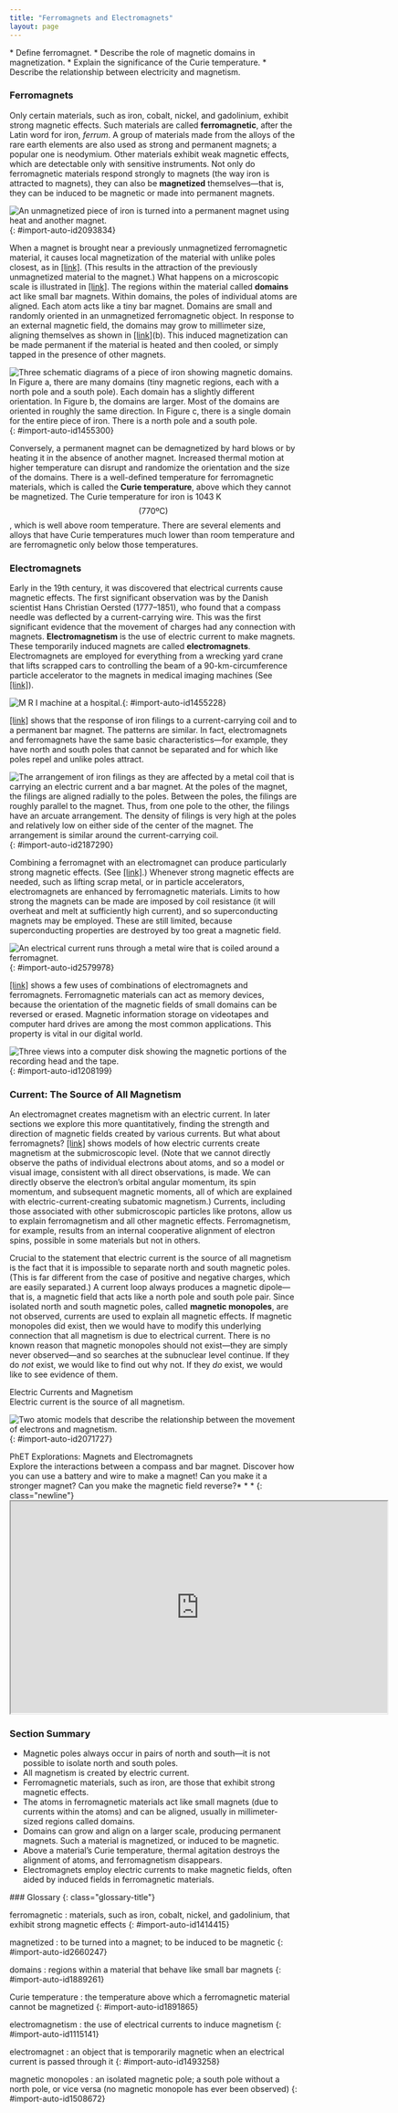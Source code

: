 ```yaml
---
title: "Ferromagnets and Electromagnets"
layout: page
---
```


<div class="abstract" markdown="1">
* Define ferromagnet.
* Describe the role of magnetic domains in magnetization.
* Explain the significance of the Curie temperature.
* Describe the relationship between electricity and magnetism.
</div>

### Ferromagnets

Only certain materials, such as iron, cobalt, nickel, and gadolinium, exhibit strong magnetic effects. Such materials are called **ferromagnetic**, after the Latin word for iron, *ferrum*. A group of materials made from the alloys of the rare earth elements are also used as strong and permanent magnets; a popular one is neodymium. Other materials exhibit weak magnetic effects, which are detectable only with sensitive instruments. Not only do ferromagnetic materials respond strongly to magnets (the way iron is attracted to magnets), they can also be **magnetized** themselves—that is, they can be induced to be magnetic or made into permanent magnets.

![An unmagnetized piece of iron is turned into a permanent magnet using heat and another magnet.](../resources/Figure_23_02_01a.jpg "An unmagnetized piece of iron is placed between two magnets, heated, and then cooled, or simply tapped when cold. The iron becomes a permanent magnet with the poles aligned as shown: its south pole is adjacent to the north pole of the original magnet, and its north pole is adjacent to the south pole of the original magnet. Note that there are attractive forces between the magnets."){: #import-auto-id2093834}

When a magnet is brought near a previously unmagnetized ferromagnetic material, it causes local magnetization of the material with unlike poles closest, as in [\[link\]](#import-auto-id2093834). (This results in the attraction of the previously unmagnetized material to the magnet.) What happens on a microscopic scale is illustrated in [\[link\]](#import-auto-id1455300). The regions within the material called **domains** act like small bar magnets. Within domains, the poles of individual atoms are aligned. Each atom acts like a tiny bar magnet. Domains are small and randomly oriented in an unmagnetized ferromagnetic object. In response to an external magnetic field, the domains may grow to millimeter size, aligning themselves as shown in [\[link\]](#import-auto-id1455300)(b). This induced magnetization can be made permanent if the material is heated and then cooled, or simply tapped in the presence of other magnets.

 ![Three schematic diagrams of a piece of iron showing magnetic domains. In Figure a, there are many domains (tiny magnetic regions, each with a north pole and a south pole). Each domain has a slightly different orientation. In Figure b, the domains are larger. Most of the domains are oriented in roughly the same direction. In Figure c, there is a single domain for the entire piece of iron. There is a north pole and a south pole.](../resources/Figure_23_02_02a.jpg "(a) An unmagnetized piece of iron (or other ferromagnetic material) has randomly oriented domains. (b) When magnetized by an external field, the domains show greater alignment, and some grow at the expense of others. Individual atoms are aligned within domains; each atom acts like a tiny bar magnet."){: #import-auto-id1455300}

Conversely, a permanent magnet can be demagnetized by hard blows or by heating it in the absence of another magnet. Increased thermal motion at higher temperature can disrupt and randomize the orientation and the size of the domains. There is a well-defined temperature for ferromagnetic materials, which is called the **Curie temperature**, above which they cannot be magnetized. The Curie temperature for iron is 1043 K  $$\left(770 \text{ºC}\right) $$ ,
 which is well above room temperature. There are several elements and alloys that have Curie temperatures much lower than room temperature and are ferromagnetic only below those temperatures.

### Electromagnets

Early in the 19th century, it was discovered that electrical currents cause magnetic effects. The first significant observation was by the Danish scientist Hans Christian Oersted (1777–1851), who found that a compass needle was deflected by a current-carrying wire. This was the first significant evidence that the movement of charges had any connection with magnets. **Electromagnetism** is the use of electric current to make magnets. These temporarily induced magnets are called **electromagnets**. Electromagnets are employed for everything from a wrecking yard crane that lifts scrapped cars to controlling the beam of a 90-km-circumference particle accelerator to the magnets in medical imaging machines (See [\[link\]](#import-auto-id1455228)).

![M R I machine at a hospital.](../resources/Figure_23_02_03a.jpg "Instrument for magnetic resonance imaging (MRI). The device uses a superconducting cylindrical coil for the main magnetic field. The patient goes into this &#x201C;tunnel&#x201D; on the gurney. (credit: Bill McChesney, Flickr)"){: #import-auto-id1455228}

[\[link\]](#import-auto-id2187290) shows that the response of iron filings to a current-carrying coil and to a permanent bar magnet. The patterns are similar. In fact, electromagnets and ferromagnets have the same basic characteristics—for example, they have north and south poles that cannot be separated and for which like poles repel and unlike poles attract.

 ![The arrangement of iron filings as they are affected by a metal coil that is carrying an electric current and a bar magnet. At the poles of the magnet, the filings are aligned radially to the poles. Between the poles, the filings are roughly parallel to the magnet. Thus, from one pole to the other, the filings have an arcuate arrangement. The density of filings is very high at the poles and relatively low on either side of the center of the magnet. The arrangement is similar around the current-carrying coil.](../resources/Figure_23_02_04a1.jpg "Iron filings near (a) a current-carrying coil and (b) a magnet act like tiny compass needles, showing the shape of their fields. Their response to a current-carrying coil and a permanent magnet is seen to be very similar, especially near the ends of the coil and the magnet."){: #import-auto-id2187290}

Combining a ferromagnet with an electromagnet can produce particularly strong magnetic effects. (See [\[link\]](#import-auto-id2579978).) Whenever strong magnetic effects are needed, such as lifting scrap metal, or in particle accelerators, electromagnets are enhanced by ferromagnetic materials. Limits to how strong the magnets can be made are imposed by coil resistance (it will overheat and melt at sufficiently high current), and so superconducting magnets may be employed. These are still limited, because superconducting properties are destroyed by too great a magnetic field.

 ![An electrical current runs through a metal wire that is coiled around a ferromagnet.](../resources/Figure_23_02_05a.jpg "An electromagnet with a ferromagnetic core can produce very strong magnetic effects. Alignment of domains in the core produces a magnet, the poles of which are aligned with the electromagnet."){: #import-auto-id2579978}

[\[link\]](#import-auto-id1208199) shows a few uses of combinations of electromagnets and ferromagnets. Ferromagnetic materials can act as memory devices, because the orientation of the magnetic fields of small domains can be reversed or erased. Magnetic information storage on videotapes and computer hard drives are among the most common applications. This property is vital in our digital world.

![Three views into a computer disk showing the magnetic portions of the recording head and the tape.](../resources/Figure_23_02_06a.jpg "An electromagnet induces regions of permanent magnetism on a floppy disk coated with a ferromagnetic material. The information stored here is digital (a region is either magnetic or not); in other applications, it can be analog (with a varying strength), such as on audiotapes."){: #import-auto-id1208199}

### Current: The Source of All Magnetism

An electromagnet creates magnetism with an electric current. In later sections we explore this more quantitatively, finding the strength and direction of magnetic fields created by various currents. But what about ferromagnets? [\[link\]](#import-auto-id2071727) shows models of how electric currents create magnetism at the submicroscopic level. (Note that we cannot directly observe the paths of individual electrons about atoms, and so a model or visual image, consistent with all direct observations, is made. We can directly observe the electron’s orbital angular momentum, its spin momentum, and subsequent magnetic moments, all of which are explained with electric-current-creating subatomic magnetism.) Currents, including those associated with other submicroscopic particles like protons, allow us to explain ferromagnetism and all other magnetic effects. Ferromagnetism, for example, results from an internal cooperative alignment of electron spins, possible in some materials but not in others.

Crucial to the statement that electric current is the source of all magnetism is the fact that it is impossible to separate north and south magnetic poles. (This is far different from the case of positive and negative charges, which are easily separated.) A current loop always produces a magnetic dipole—that is, a magnetic field that acts like a north pole and south pole pair. Since isolated north and south magnetic poles, called **magnetic monopoles**, are not observed, currents are used to explain all magnetic effects. If magnetic monopoles did exist, then we would have to modify this underlying connection that all magnetism is due to electrical current. There is no known reason that magnetic monopoles should not exist—they are simply never observed—and so searches at the subnuclear level continue. If they do *not* exist, we would like to find out why not. If they *do* exist, we would like to see evidence of them.

<div class="note" data-has-label="true" data-label="" markdown="1">
<div class="title">
Electric Currents and Magnetism
</div>
Electric current is the source of all magnetism.

</div>

 ![Two atomic models that describe the relationship between the movement of electrons and magnetism.](../resources/Figure_23_02_07a.jpg "(a) In the planetary model of the atom, an electron orbits a nucleus, forming a closed-current loop and producing a magnetic field with a north pole and a south pole. (b) Electrons have spin and can be crudely pictured as rotating charge, forming a current that produces a magnetic field with a north pole and a south pole. Neither the planetary model nor the image of a spinning electron is completely consistent with modern physics. However, they do provide a useful way of understanding phenomena. "){: #import-auto-id2071727}

<div class="note" data-has-label="true" class="interactive" data-label="" markdown="1">
<div class="title">
PhET Explorations: Magnets and Electromagnets
</div>
Explore the interactions between a compass and bar magnet. Discover how you can use a battery and wire to make a magnet! Can you make it a stronger magnet? Can you make the magnetic field reverse?* * *
{: class="newline"}

<div class="media" id="eip-idm356229472" data-alt="magnets and electromagnets">
<iframe width="660" height="371.4" src="https://archive.cnx.org/specials/92176000-ae74-11e5-baad-cfab91c15075/magnets-and-electromagnets/#sim-bar-magnet"></iframe>
</div>
</div>

### Section Summary

* Magnetic poles always occur in pairs of north and south—it is not possible to isolate north and south poles.
* All magnetism is created by electric current.
* Ferromagnetic materials, such as iron, are those that exhibit strong magnetic effects.
* The atoms in ferromagnetic materials act like small magnets (due to currents within the atoms) and can be aligned, usually in millimeter-sized regions called domains.
* Domains can grow and align on a larger scale, producing permanent magnets. Such a material is magnetized, or induced to be magnetic.
* Above a material’s Curie temperature, thermal agitation destroys the alignment of atoms, and ferromagnetism disappears.
* Electromagnets employ electric currents to make magnetic fields, often aided by induced fields in ferromagnetic materials.

<div class="glossary" markdown="1">
### Glossary
{: class="glossary-title"}

ferromagnetic
: materials, such as iron, cobalt, nickel, and gadolinium, that exhibit strong magnetic effects
{: #import-auto-id1414415}

magnetized
: to be turned into a magnet; to be induced to be magnetic
{: #import-auto-id2660247}

domains
: regions within a material that behave like small bar magnets
{: #import-auto-id1889261}

Curie temperature
: the temperature above which a ferromagnetic material cannot be magnetized
{: #import-auto-id1891865}

electromagnetism
: the use of electrical currents to induce magnetism
{: #import-auto-id1115141}

electromagnet
: an object that is temporarily magnetic when an electrical current is passed through it
{: #import-auto-id1493258}

magnetic monopoles
: an isolated magnetic pole; a south pole without a north pole, or vice versa (no magnetic monopole has ever been observed)
{: #import-auto-id1508672}

</div>
